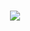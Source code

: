 <h1 align="center">
  <a href="https://git.io/typing-svg">
    <img src="https://readme-typing-svg.herokuapp.com/?lines=Hello,+my+name+is+Matheus+Dominguez;Nice+to+meet+you!&center=true&size=30">
  </a>
</h1>
